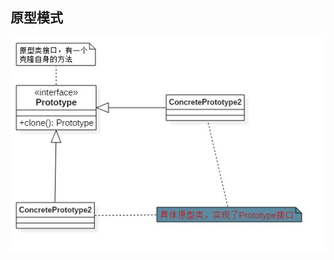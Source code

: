 ## 原型模式

![](https://github.com/HurricanGod/Home/blob/master/%E8%AE%BE%E8%AE%A1%E6%A8%A1%E5%BC%8F/img/%E5%8E%9F%E5%9E%8B%E6%A8%A1%E5%BC%8F.jpg)
